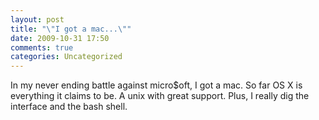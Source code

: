 ```yaml
---
layout: post
title: "\"I got a mac...\""
date: 2009-10-31 17:50
comments: true
categories: Uncategorized
---
```

In my never ending battle against micro$oft, I 
got a mac. So far OS X is everything it claims 
to be. A unix with great support. Plus, I really 
dig the interface and the bash shell.
